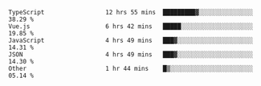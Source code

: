 
<!--
**xy406043/xy406043** is a ✨ _special_ ✨ repository because its `README.md` (this file) appears on your GitHub profile.

Here are some ideas to get you started:

- 🔭 I’m currently working on ...
- 🌱 I’m currently learning ...
- 👯 I’m looking to collaborate on ...
- 🤔 I’m looking for help with ...
- 💬 Ask me about ...
- 📫 How to reach me: ...
- 😄 Pronouns: ...
- ⚡ Fun fact: ...
-->

<!--START_SECTION:waka-->

```text
TypeScript                 12 hrs 55 mins  █████████▓░░░░░░░░░░░░░░░   38.29 %
Vue.js                     6 hrs 42 mins   █████░░░░░░░░░░░░░░░░░░░░   19.85 %
JavaScript                 4 hrs 49 mins   ███▓░░░░░░░░░░░░░░░░░░░░░   14.31 %
JSON                       4 hrs 49 mins   ███▓░░░░░░░░░░░░░░░░░░░░░   14.30 %
Other                      1 hr 44 mins    █▒░░░░░░░░░░░░░░░░░░░░░░░   05.14 %
```

<!--END_SECTION:waka-->
